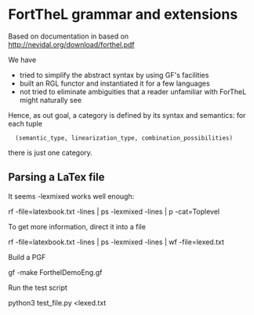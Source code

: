 # FortTheL grammar and extensions

Based on documentation in based on http://nevidal.org/download/forthel.pdf

We have
- tried to simplify the abstract syntax by using GF's facilities
- built an RGL functor and instantiated it for a few languages
- not tried to eliminate ambiguities that a reader unfamiliar with ForTheL might naturally see


Hence, as out goal, a category is defined by its syntax and
semantics: for each tuple
```
  (semantic_type, linearization_type, combination_possibilities)
```
there is just one category.

## Parsing a LaTex file

It seems -lexmixed works well enough:

  rf -file=latexbook.txt -lines | ps -lexmixed -lines | p -cat=Toplevel

To get more information, direct it into a file

  rf -file=latexbook.txt -lines | ps -lexmixed -lines | wf -file=lexed.txt

Build a PGF

  gf -make ForthelDemoEng.gf

Run the test script

  python3 test_file.py <lexed.txt

